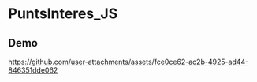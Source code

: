 # PuntsInteres_JS
## Demo
https://github.com/user-attachments/assets/fce0ce62-ac2b-4925-ad44-846351dde062

